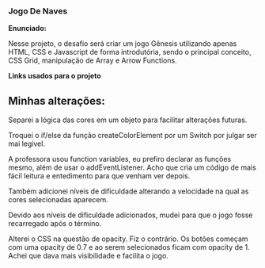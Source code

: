 ### Jogo De Naves

**Enunciado:**

Nesse projeto, o desafio será criar um jogo Gênesis utilizando apenas HTML, CSS e Javascript de forma introdutória, sendo o principal conceito, CSS Grid, manipulação de Array e Arrow Functions.

**Links usados para o projeto**


## Minhas alterações:
Separei a lógica das cores em um objeto para facilitar alterações futuras.

Troquei o if/else da função createColorElement por um Switch por julgar ser mai legível.

A professora usou function variables, eu prefiro declarar as funções mesmo, além de usar o addEventListener. Acho que cria um código de mais fácil leitura e entedimento para que venham ver depois.

Também adicionei níveis de dificuldade alterando a velocidade na qual as cores selecionadas aparecem.

Devido aos níveis de dificuldade adicionados, mudei para que o jogo fosse recarregado após o término.

Alterei o CSS na questão de opacity. Fiz o contrário. Os botões começam com uma opacity de 0.7 e ao serem selecionados ficam com opacity de 1. Achei que dava mais visibilidade e facilita o jogo.

